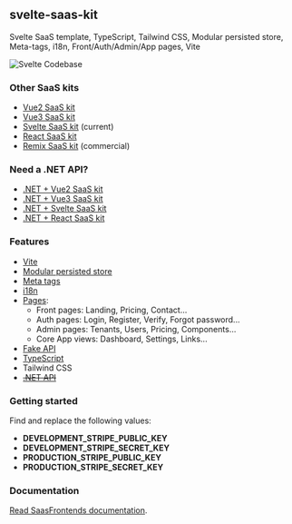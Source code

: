 ## svelte-saas-kit

Svelte SaaS template, TypeScript, Tailwind CSS, Modular persisted store, Meta-tags, i18n, Front/Auth/Admin/App pages, Vite

![Svelte Codebase](https://yahooder.sirv.com/saasfrontends/oss/svelte.png)

### Other SaaS kits

- [Vue2 SaaS kit](https://github.com/AlexandroMtzG/vue2-saas-kit)
- [Vue3 SaaS kit](https://github.com/AlexandroMtzG/vue3-saas-kit) 
- [Svelte SaaS kit](https://github.com/AlexandroMtzG/svelte-saas-kit) (current)
- [React SaaS kit](https://github.com/AlexandroMtzG/react-saas-kit) 
- [Remix SaaS kit](https://alexandromg.gumroad.com/l/SaasFrontends-Remix) (commercial)

### Need a .NET API?

- [.NET + Vue2 SaaS kit](https://github.com/AlexandroMtzG/netcore-vue2-saas-kit)
- [.NET + Vue3 SaaS kit](https://github.com/AlexandroMtzG/netcore-vue3-saas-kit) 
- [.NET + Svelte SaaS kit](https://github.com/AlexandroMtzG/netcore-svelte-saas-kit) 
- [.NET + React SaaS kit](https://github.com/AlexandroMtzG/netcore-react-saas-kit) 

### Features

- [Vite](https://vitejs.dev/)
- [Modular persisted store](https://saasfrontends.com/docs/store)
- [Meta tags](https://saasfrontends.com/docs/meta-tags)
- [i18n](https://saasfrontends.com/docs/i18n)
- [Pages](https://saasfrontends.com/docs/pages):
  - Front pages: Landing, Pricing, Contact...
  - Auth pages: Login, Register, Verify, Forgot password...
  - Admin pages: Tenants, Users, Pricing, Components...
  - Core App views: Dashboard, Settings, Links...
- [Fake API](https://saasfrontends.com/docs/fake-api)
- [TypeScript](https://saasfrontends.com/docs/typescript)
- Tailwind CSS
- [~~.NET API~~](https://github.com/AlexandroMtzG/netcore-svelte-saas-kit)

### Getting started

Find and replace the following values:

- **DEVELOPMENT_STRIPE_PUBLIC_KEY**
- **DEVELOPMENT_STRIPE_SECRET_KEY**
- **PRODUCTION_STRIPE_PUBLIC_KEY**
- **PRODUCTION_STRIPE_SECRET_KEY**

### Documentation

[Read SaasFrontends documentation](https://saasfrontends.com/docs/frameworks-and-libraries).
